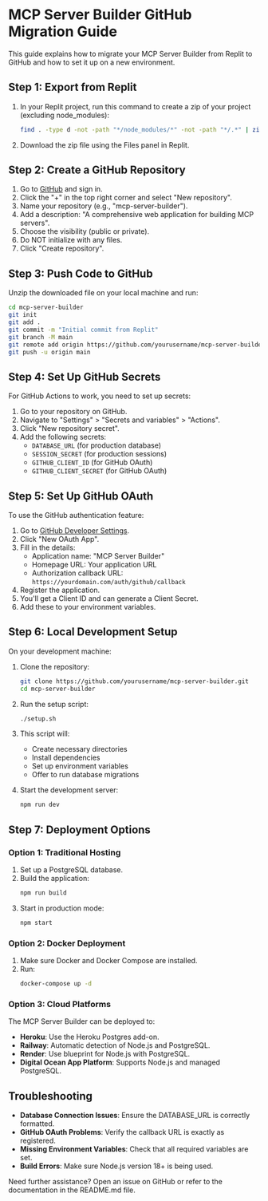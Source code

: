 # MCP Server Builder GitHub Migration Guide

This guide explains how to migrate your MCP Server Builder from Replit to GitHub and how to set it up on a new environment.

## Step 1: Export from Replit

1. In your Replit project, run this command to create a zip of your project (excluding node_modules):
   ```bash
   find . -type d -not -path "*/node_modules/*" -not -path "*/.*" | zip -r mcp-server-builder.zip -@
   ```

2. Download the zip file using the Files panel in Replit.

## Step 2: Create a GitHub Repository

1. Go to [GitHub](https://github.com) and sign in.
2. Click the "+" in the top right corner and select "New repository".
3. Name your repository (e.g., "mcp-server-builder").
4. Add a description: "A comprehensive web application for building MCP servers".
5. Choose the visibility (public or private).
6. Do NOT initialize with any files.
7. Click "Create repository".

## Step 3: Push Code to GitHub

Unzip the downloaded file on your local machine and run:

```bash
cd mcp-server-builder
git init
git add .
git commit -m "Initial commit from Replit"
git branch -M main
git remote add origin https://github.com/yourusername/mcp-server-builder.git
git push -u origin main
```

## Step 4: Set Up GitHub Secrets

For GitHub Actions to work, you need to set up secrets:

1. Go to your repository on GitHub.
2. Navigate to "Settings" > "Secrets and variables" > "Actions".
3. Click "New repository secret".
4. Add the following secrets:
   - `DATABASE_URL` (for production database)
   - `SESSION_SECRET` (for production sessions)
   - `GITHUB_CLIENT_ID` (for GitHub OAuth)
   - `GITHUB_CLIENT_SECRET` (for GitHub OAuth)

## Step 5: Set Up GitHub OAuth

To use the GitHub authentication feature:

1. Go to [GitHub Developer Settings](https://github.com/settings/developers).
2. Click "New OAuth App".
3. Fill in the details:
   - Application name: "MCP Server Builder"
   - Homepage URL: Your application URL
   - Authorization callback URL: `https://yourdomain.com/auth/github/callback`
4. Register the application.
5. You'll get a Client ID and can generate a Client Secret.
6. Add these to your environment variables.

## Step 6: Local Development Setup

On your development machine:

1. Clone the repository:
   ```bash
   git clone https://github.com/yourusername/mcp-server-builder.git
   cd mcp-server-builder
   ```

2. Run the setup script:
   ```bash
   ./setup.sh
   ```

3. This script will:
   - Create necessary directories
   - Install dependencies
   - Set up environment variables
   - Offer to run database migrations

4. Start the development server:
   ```bash
   npm run dev
   ```

## Step 7: Deployment Options

### Option 1: Traditional Hosting

1. Set up a PostgreSQL database.
2. Build the application:
   ```bash
   npm run build
   ```
3. Start in production mode:
   ```bash
   npm start
   ```

### Option 2: Docker Deployment

1. Make sure Docker and Docker Compose are installed.
2. Run:
   ```bash
   docker-compose up -d
   ```

### Option 3: Cloud Platforms

The MCP Server Builder can be deployed to:

- **Heroku**: Use the Heroku Postgres add-on.
- **Railway**: Automatic detection of Node.js and PostgreSQL.
- **Render**: Use blueprint for Node.js with PostgreSQL.
- **Digital Ocean App Platform**: Supports Node.js and managed PostgreSQL.

## Troubleshooting

- **Database Connection Issues**: Ensure the DATABASE_URL is correctly formatted.
- **GitHub OAuth Problems**: Verify the callback URL is exactly as registered.
- **Missing Environment Variables**: Check that all required variables are set.
- **Build Errors**: Make sure Node.js version 18+ is being used.

Need further assistance? Open an issue on GitHub or refer to the documentation in the README.md file.